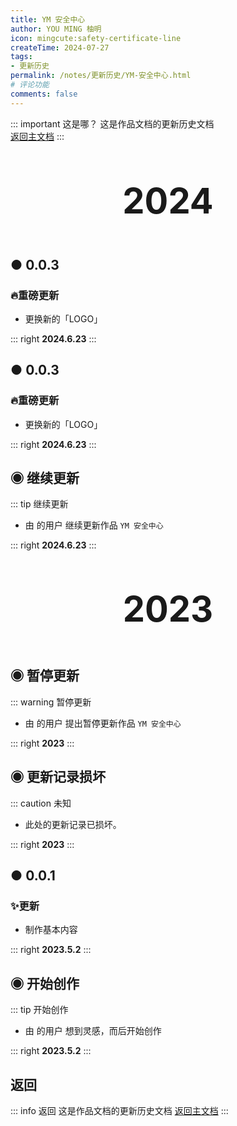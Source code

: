 ```yaml
---
title: YM 安全中心
author: YOU MING 柚明
icon: mingcute:safety-certificate-line
createTime: 2024-07-27
tags:
- 更新历史
permalink: /notes/更新历史/YM-安全中心.html
# 评论功能
comments: false
---
```


::: important 这是哪？
这是作品文档的更新历史文档  
[返回主文档](/notes/YM-安全中心.html)
:::

<div style="text-align: center; ">
    <p style="font-size: 56px; font-weight: 650; margin-top: 60px">2024</p>
</div>


## ● 0.0.3 <Badge text="内测版" type="danger" />
### 🔥重磅更新

- 更换新的「LOGO」

::: right
**2024.6.23**
:::


## ● 0.0.3 <Badge text="内测版" type="danger" />
### 🔥重磅更新

- 更换新的「LOGO」

::: right
**2024.6.23**
:::


## ◉ 继续更新
::: tip 继续更新
- 由 <Badge text="Youming 工作室" type="tip" /> 的用户 <Badge text="柚明" type="tip" /> 继续更新作品 `YM 安全中心`

::: right
**2024.6.23**
:::


<div style="text-align: center; ">
    <p style="font-size: 56px; font-weight: 650; margin-top: 60px">2023</p>
</div>


## ◉ 暂停更新
::: warning 暂停更新
- 由 <Badge text="Youming 工作室" type="tip" /> 的用户 <Badge text="柚明" type="tip" /> 提出暂停更新作品 `YM 安全中心`

::: right
**2023**
:::


## ◉ 更新记录损坏 <Icon name="mingcute:alert-line" color="currentColor" />
::: caution 未知

- 此处的更新记录已损坏。

::: right
**2023**
:::


## ● 0.0.1 <Badge text="内测版" type="danger" />
### ✨更新

- 制作基本内容

::: right
**2023.5.2**
:::


## ◉ 开始创作
::: tip 开始创作
- 由 <Badge text="Youming 工作室" type="tip" /> 的用户 <Badge text="柚明" type="tip" /> 想到灵感，而后开始创作

::: right
**2023.5.2**
:::


## <Icon name="mingcute:back-line" color="currentColor" /> 返回
::: info 返回
这是作品文档的更新历史文档
[返回主文档](/notes/YM-安全中心.html)
:::